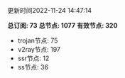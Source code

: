 更新时间2022-11-24 14:47:14

**总订阅: 73**
**总节点: 1077**
**有效节点: 320**
- trojan节点: 75
- v2ray节点: 197
- ssr节点: 12
- ss节点: 36

